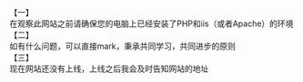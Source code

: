 【一】<br/>
在观察此网站之前请确保您的电脑上已经安装了PHP和iis（或者Apache）的环境<br/>
【二】<br/>
如有什么问题，可以直接mark，秉承共同学习，共同进步的原则<br/>
【三】<br/>
现在网站还没有上线，上线之后我会及时告知网站的地址
